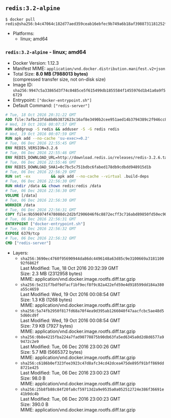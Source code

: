## `redis:3.2-alpine`

```console
$ docker pull redis@sha256:b4c47064c182d77aed359ceab16ebfec9b749a6b18af3988731181252f0f1b44
```

-	Platforms:
	-	linux; amd64

### `redis:3.2-alpine` - linux; amd64

-	Docker Version: 1.12.3
-	Manifest MIME: `application/vnd.docker.distribution.manifest.v2+json`
-	Total Size: **8.0 MB (7988013 bytes)**  
	(compressed transfer size, not on-disk size)
-	Image ID: `sha256:9947c5a33865d3f74c0485ce5f615499db1855584f1455976d1b41a0a9f56729`
-	Entrypoint: `["docker-entrypoint.sh"]`
-	Default Command: `["redis-server"]`

```dockerfile
# Tue, 18 Oct 2016 20:31:22 GMT
ADD file:7afbc23fda8b0b3872623c16af8e3490b2cee951aed14b3794389c2f946cc8c7 in / 
# Wed, 19 Oct 2016 00:07:57 GMT
RUN addgroup -S redis && adduser -S -G redis redis
# Wed, 19 Oct 2016 00:07:59 GMT
RUN apk add --no-cache 'su-exec>=0.2'
# Tue, 06 Dec 2016 22:55:45 GMT
ENV REDIS_VERSION=3.2.6
# Tue, 06 Dec 2016 22:55:46 GMT
ENV REDIS_DOWNLOAD_URL=http://download.redis.io/releases/redis-3.2.6.tar.gz
# Tue, 06 Dec 2016 22:55:46 GMT
ENV REDIS_DOWNLOAD_SHA1=0c7bc5c751bdbc6fabed178db9cdbdd948915d1b
# Tue, 06 Dec 2016 22:56:29 GMT
RUN set -ex 		&& apk add --no-cache --virtual .build-deps 		gcc 		linux-headers 		make 		musl-dev 		tar 		&& wget -O redis.tar.gz "$REDIS_DOWNLOAD_URL" 	&& echo "$REDIS_DOWNLOAD_SHA1 *redis.tar.gz" | sha1sum -c - 	&& mkdir -p /usr/src/redis 	&& tar -xzf redis.tar.gz -C /usr/src/redis --strip-components=1 	&& rm redis.tar.gz 		&& grep -q '^#define CONFIG_DEFAULT_PROTECTED_MODE 1$' /usr/src/redis/src/server.h 	&& sed -ri 's!^(#define CONFIG_DEFAULT_PROTECTED_MODE) 1$!\1 0!' /usr/src/redis/src/server.h 	&& grep -q '^#define CONFIG_DEFAULT_PROTECTED_MODE 0$' /usr/src/redis/src/server.h 		&& make -C /usr/src/redis 	&& make -C /usr/src/redis install 		&& rm -r /usr/src/redis 		&& apk del .build-deps
# Tue, 06 Dec 2016 22:56:30 GMT
RUN mkdir /data && chown redis:redis /data
# Tue, 06 Dec 2016 22:56:30 GMT
VOLUME [/data]
# Tue, 06 Dec 2016 22:56:30 GMT
WORKDIR /data
# Tue, 06 Dec 2016 22:56:31 GMT
COPY file:9b596974f478088dc2d2bf2906046f6c8872ecff3c716abd89850fd50ec90c47 in /usr/local/bin/ 
# Tue, 06 Dec 2016 22:56:31 GMT
ENTRYPOINT ["docker-entrypoint.sh"]
# Tue, 06 Dec 2016 22:56:32 GMT
EXPOSE 6379/tcp
# Tue, 06 Dec 2016 22:56:32 GMT
CMD ["redis-server"]
```

-	Layers:
	-	`sha256:3690ec4760f95690944da86dc4496148a63d85c9e3100669a318110092f6862f`  
		Last Modified: Tue, 18 Oct 2016 20:32:39 GMT  
		Size: 2.3 MB (2312958 bytes)  
		MIME: application/vnd.docker.image.rootfs.diff.tar.gzip
	-	`sha256:5e231f7bdf9dfacf1bf9ecf8f9c82a422efd59e4d918599dd184a380a55c4659`  
		Last Modified: Wed, 19 Oct 2016 00:08:54 GMT  
		Size: 1.3 KB (1268 bytes)  
		MIME: application/vnd.docker.image.rootfs.diff.tar.gzip
	-	`sha256:5a74fb2950f817fd68a70f4ea9d395ab1266040f47aacfcbc5ae48d55d60cd9f`  
		Last Modified: Wed, 19 Oct 2016 00:08:54 GMT  
		Size: 7.9 KB (7927 bytes)  
		MIME: application/vnd.docker.image.rootfs.diff.tar.gzip
	-	`sha256:0b8e4215fba224a7fad90770875b90db63fa5ed6345a0d2d8d6577a99472c2e9`  
		Last Modified: Tue, 06 Dec 2016 23:00:26 GMT  
		Size: 5.7 MB (5665372 bytes)  
		MIME: application/vnd.docker.image.rootfs.diff.tar.gzip
	-	`sha256:c6186b0ef323fee3923c47d8afc34cd42dcea475de895f91bff869dd8721e425`  
		Last Modified: Tue, 06 Dec 2016 23:00:23 GMT  
		Size: 98.0 B  
		MIME: application/vnd.docker.image.rootfs.diff.tar.gzip
	-	`sha256:25b8fb88c84f20fa8cf59713d2a9e9535a0a052512724e386f36691e41b9dc4b`  
		Last Modified: Tue, 06 Dec 2016 23:00:23 GMT  
		Size: 390.0 B  
		MIME: application/vnd.docker.image.rootfs.diff.tar.gzip
